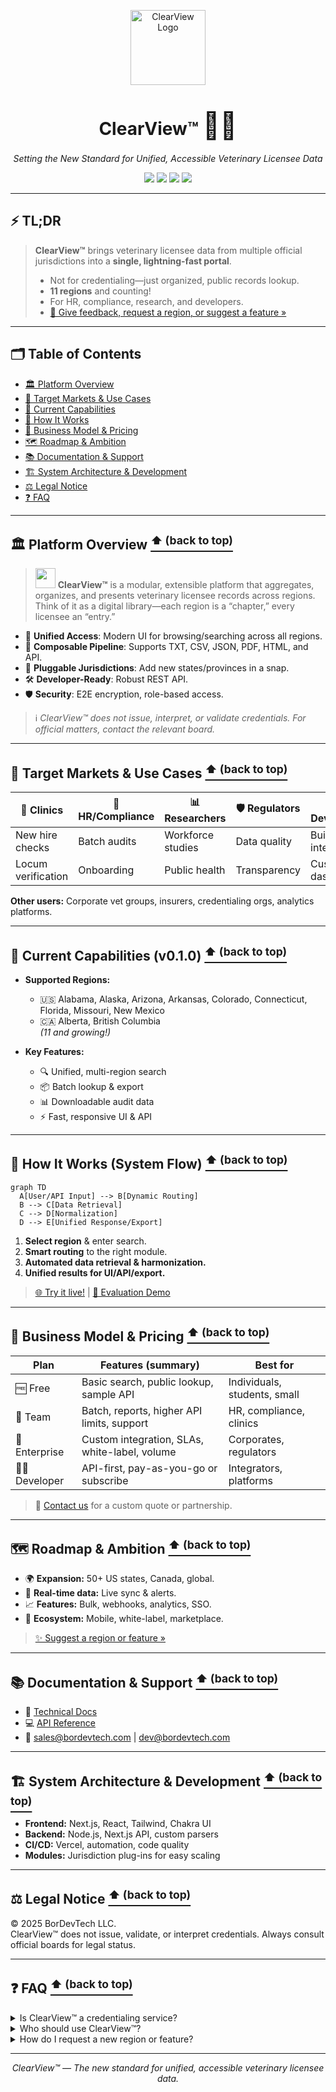 <p align="center">
  <img src="https://clear-view-two.vercel.app/logo.svg" width="120" alt="ClearView Logo">
</p>

<h1 align="center">ClearView™ <span style="font-size:1.5em;">🔎💡</span></h1>
<p align="center"><i>Setting the New Standard for Unified, Accessible Veterinary Licensee Data</i></p>

<p align="center">
  <a href="LICENSE"><img src="https://img.shields.io/badge/License-BorDevTech%20Proprietary-blue.svg"></a>
  <a href="CHANGELOG.md"><img src="https://img.shields.io/badge/Version-0.1.0-green.svg"></a>
  <a href="https://clear-view-two.vercel.app/"><img src="https://img.shields.io/badge/Live%20Demo-Available-brightgreen.svg"></a>
  <a href="https://bordevtech.github.io/ClearView/"><img src="https://img.shields.io/badge/Evaluation-Environment-orange.svg"></a>
</p>

---

## ⚡ TL;DR

> **ClearView™** brings veterinary licensee data from multiple official jurisdictions into a **single, lightning-fast portal**.  
> - Not for credentialing—just organized, public records lookup.
> - **11 regions** and counting!
> - For HR, compliance, research, and developers.
> - [🎯 Give feedback, request a region, or suggest a feature »](https://github.com/BorDevTech/ClearView/issues/new?template=feedback-form.md)

---

## 🗂️ Table of Contents

- [🏛️ Platform Overview](#-platform-overview)
- [🎯 Target Markets & Use Cases](#-target-markets--use-cases)
- [🚀 Current Capabilities](#-current-capabilities-v010)
- [🔄 How It Works](#-how-it-works-system-flow)
- [💸 Business Model & Pricing](#-business-model--pricing)
- [🗺️ Roadmap & Ambition](#-roadmap--ambition)
- [📚 Documentation & Support](#-documentation--support)
- [🏗️ System Architecture & Development](#-system-architecture--development)
- [⚖️ Legal Notice](#-legal-notice)
- [❓ FAQ](#-faq)

---

## 🏛️ Platform Overview [<sup>⬆️ (back to top)</sup>](#-table-of-contents)

> <img src="https://img.icons8.com/color/48/000000/dog.png" width="32"/>  **ClearView™** is a modular, extensible platform that aggregates, organizes, and presents veterinary licensee records across regions.  
Think of it as a digital library—each region is a “chapter,” every licensee an “entry.”

- 🔗 **Unified Access**: Modern UI for browsing/searching across all regions.
- 🔄 **Composable Pipeline**: Supports TXT, CSV, JSON, PDF, HTML, and API.
- 🔌 **Pluggable Jurisdictions**: Add new states/provinces in a snap.
- 🛠️ **Developer-Ready**: Robust REST API.
- 🛡️ **Security**: E2E encryption, role-based access.

> ℹ️ *ClearView™ does not issue, interpret, or validate credentials. For official matters, contact the relevant board.*

---

## 🎯 Target Markets & Use Cases [<sup>⬆️ (back to top)</sup>](#-table-of-contents)

| 🏥 Clinics | 👔 HR/Compliance | 📊 Researchers | 🛡️ Regulators | 🛠️ Developers |
|---|---|---|---|---|
| New hire checks | Batch audits | Workforce studies | Data quality | Build integrations |
| Locum verification | Onboarding | Public health | Transparency | Custom dashboards |

**Other users:** Corporate vet groups, insurers, credentialing orgs, analytics platforms.

---

## 🚀 Current Capabilities (v0.1.0) [<sup>⬆️ (back to top)</sup>](#-table-of-contents)

- **Supported Regions:**  
  - 🇺🇸 Alabama, Alaska, Arizona, Arkansas, Colorado, Connecticut, Florida, Missouri, New Mexico  
  - 🇨🇦 Alberta, British Columbia  
  *(11 and growing!)*

- **Key Features:**  
  - 🔍 Unified, multi-region search
  - 📦 Batch lookup & export
  - 📊 Downloadable audit data
  - ⚡ Fast, responsive UI & API

---

## 🔄 How It Works (System Flow) [<sup>⬆️ (back to top)</sup>](#-table-of-contents)

```mermaid
graph TD
  A[User/API Input] --> B[Dynamic Routing]
  B --> C[Data Retrieval]
  C --> D[Normalization]
  D --> E[Unified Response/Export]
```

1. **Select region** & enter search.
2. **Smart routing** to the right module.
3. **Automated data retrieval & harmonization.**
4. **Unified results for UI/API/export.**

> [🌐 Try it live!](https://clear-view-two.vercel.app/) | [🧪 Evaluation Demo](https://bordevtech.github.io/ClearView/)

---

## 💸 Business Model & Pricing [<sup>⬆️ (back to top)</sup>](#-table-of-contents)

| Plan         | Features (summary)                              | Best for                     |
|--------------|------------------------------------------------|------------------------------|
| 🆓 Free      | Basic search, public lookup, sample API         | Individuals, students, small |
| 💼 Team      | Batch, reports, higher API limits, support      | HR, compliance, clinics      |
| 🏢 Enterprise| Custom integration, SLAs, white-label, volume   | Corporates, regulators       |
| 👩‍💻 Developer | API-first, pay-as-you-go or subscribe          | Integrators, platforms       |

> 📨 [Contact us](mailto:sales@bordevtech.com) for a custom quote or partnership.

---

## 🗺️ Roadmap & Ambition [<sup>⬆️ (back to top)</sup>](#-table-of-contents)

- 🌍 **Expansion:** 50+ US states, Canada, global.
- 🔔 **Real-time data:** Live sync & alerts.
- 📈 **Features:** Bulk, webhooks, analytics, SSO.
- 📱 **Ecosystem:** Mobile, white-label, marketplace.

> [✨ Suggest a region or feature »](https://github.com/BorDevTech/ClearView/issues/new?template=feedback-form.md)

---

## 📚 Documentation & Support [<sup>⬆️ (back to top)</sup>](#-table-of-contents)

- 📖 [Technical Docs](https://docs.clearview.bordevtech.com)
- 💻 [API Reference](https://api.clearview.bordevtech.com)
- 📨 sales@bordevtech.com | dev@bordevtech.com

---

## 🏗️ System Architecture & Development [<sup>⬆️ (back to top)</sup>](#-table-of-contents)

- **Frontend:** Next.js, React, Tailwind, Chakra UI
- **Backend:** Node.js, Next.js API, custom parsers
- **CI/CD:** Vercel, automation, code quality
- **Modules:** Jurisdiction plug-ins for easy scaling

---

## ⚖️ Legal Notice [<sup>⬆️ (back to top)</sup>](#-table-of-contents)

© 2025 BorDevTech LLC.  
ClearView™ does not issue, validate, or interpret credentials. Always consult official boards for legal status.

---

## ❓ FAQ [<sup>⬆️ (back to top)</sup>](#-table-of-contents)

<details>
<summary>Is ClearView™ a credentialing service?</summary>
No, it only presents aggregated public license data. For legal credentialing, contact the official board.
</details>

<details>
<summary>Who should use ClearView™?</summary>
Anyone needing quick access to multi-region veterinary license records: HR, compliance, researchers, devs, orgs.
</details>

<details>
<summary>How do I request a new region or feature?</summary>
<a href="https://github.com/BorDevTech/ClearView/issues/new?template=feedback-form.md">Use our feedback form</a>.
</details>

---

<p align="center"><i>ClearView™ — The new standard for unified, accessible veterinary licensee data.</i></p>
